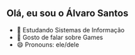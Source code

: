 ## Olá, eu sou o Álvaro Santos

- 🌱 Estudando Sistemas de Informação
- 💬 Gosto de falar sobre Games
- 😄 Pronouns: ele/dele
